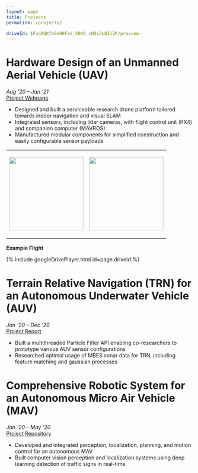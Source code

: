 ```yaml
---
layout: page
title: Projects
permalink: /projects/

driveId: 1Fuq0QKfbSe90Fed_5NmO_cHDs2LBIiZK/preview
---
```



# Hardware Design of an Unmanned Aerial Vehicle (UAV)
*Aug ’20 – Jan ‘21* <br>
[Project Webpage](https://alsarmie.github.io/DD2414-Documentation/) <br>

 * Designed and built a serviceable research drone platform tailored towards indoor navigation and visual SLAM
 * Integrated sensors, including lidar cameras, with flight control unit (PX4) and companion computer (MAVROS)
 * Manufactured modular components for simplified construction and easily configurable sensor payloads


<table border="0">
 <tr>
    <td>
      <p align="center">
        <!-- <a href="/projects/"> -->
        <img src="../img/awesome_drone.gif" height="200">
        <!-- </a> -->
      </p>
    </td>
    <td>
      <p align="center">
        <!-- <a href="/projects/"> -->
        <img src="../img/heavy_boy.jpg" height="200">
        <!-- </a> -->
      </p>
    </td>
 </tr>
</table>



**Example Flight**


{% include googleDrivePlayer.html id=page.driveId %}


# Terrain Relative Navigation (TRN) for an Autonomous Underwater Vehicle (AUV)
*Jan ’20 – Dec ‘20* <br>
[Project Report](https://drive.google.com/file/d/1qWFHkYBH9ujdldfnacRQuP8OoNJ60fOj/view?usp=sharing) <br>

 * Built a multithreaded Particle Filter API enabling co-researchers to prototype various AUV sensor configurations
 * Researched optimal usage of MBES sonar data for TRN, including feature matching and gaussian processes


# Comprehensive Robotic System for an Autonomous Micro Air Vehicle (MAV)
*Jan ’20 – May ‘20* <br>
[Project Repository](https://github.com/Hackerman342/crazyflie_9)

 * Developed and integrated perception, localization, planning, and motion control for an autonomous MAV
 * Built computer vision perception and localization systems using deep learning detection of traffic signs in real-time
